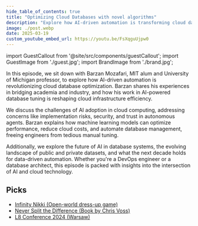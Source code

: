 ```yaml
---
hide_table_of_contents: true
title: "Optimizing Cloud Databases with novel algorithms"
description: "Explore how AI-driven automation is transforming cloud database performance, cost efficiency, and DevOps workflows."
image: ./post.webp
date: 2025-03-19
custom_youtube_embed_url: https://youtu.be/FsXqguUjpw0
---
```


import GuestCallout from '@site/src/components/guestCallout';
import GuestImage from './guest.jpg';
import BrandImage from './brand.jpg';

<GuestCallout name="Barzan Mozafari" link="https://www.linkedin.com/in/barzan-mozafari-433519a4" image={GuestImage} brandImg={BrandImage} />

In this episode, we sit down with Barzan Mozafari, MIT alum and University of Michigan professor, to explore how AI-driven automation is revolutionizing cloud database optimization. Barzan shares his experiences in bridging academia and industry, and how his work in AI-powered database tuning is reshaping cloud infrastructure efficiency.

<!-- truncate -->

We discuss the challenges of AI adoption in cloud computing, addressing concerns like implementation risks, security, and trust in autonomous agents. Barzan explains how machine learning models can optimize performance, reduce cloud costs, and automate database management, freeing engineers from tedious manual tuning.

Additionally, we explore the future of AI in database systems, the evolving landscape of public and private datasets, and what the next decade holds for data-driven automation. Whether you're a DevOps engineer or a database architect, this episode is packed with insights into the intersection of AI and cloud technology.

## Picks  
- [Infinity Nikki (Open-world dress-up game)](https://infinitynikki.infoldgames.com/en/home)
- [Never Split the Difference (Book by Chris Voss)](https://amzn.to/3KwqJ7n)
- [L8 Conference 2024 (Warsaw)](https://eventory.cc/event/l8-conference/schedule/99576)
